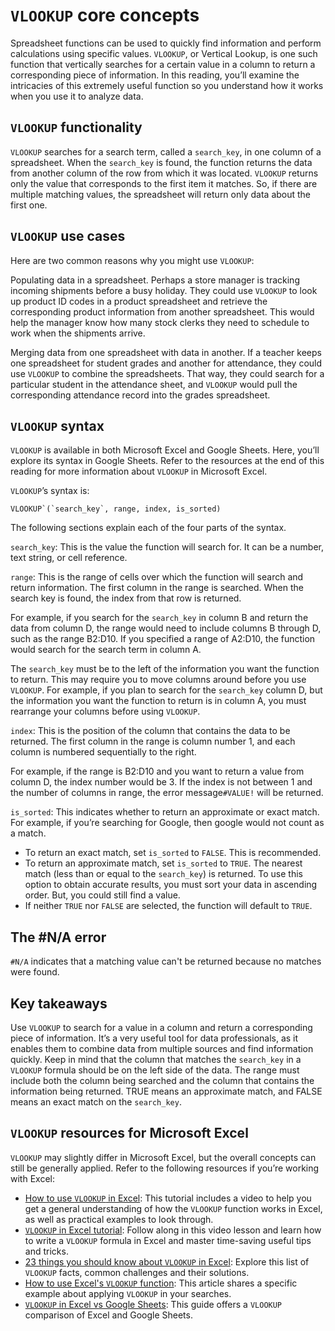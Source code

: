 # `VLOOKUP` core concepts

Spreadsheet functions can be used to quickly find information and perform calculations using specific values. `VLOOKUP`, or Vertical Lookup, is one such function that vertically searches for a certain value in a column to return a corresponding piece of information. In this reading, you’ll examine the intricacies of this extremely useful function so you understand how it works when you use it to analyze data.

## `VLOOKUP` functionality

`VLOOKUP` searches for a search term, called a `search_key`, in one column of a spreadsheet. When the `search_key` is found, the function returns the data from another column of the row from which it  was located. `VLOOKUP` returns only the value that corresponds to the first item it matches. So, if there are multiple matching values, the spreadsheet will return only data about the first one.

## `VLOOKUP` use cases

Here are two common reasons why you might use `VLOOKUP`:

Populating data in a spreadsheet. Perhaps a store manager is tracking incoming shipments before a busy holiday. They could use `VLOOKUP` to look up product ID codes in a product spreadsheet and retrieve the corresponding product information from another spreadsheet. This would help the manager know how many stock clerks they need to schedule to work when the shipments arrive.

Merging data from one spreadsheet with data in another. If a teacher keeps one spreadsheet for student grades and another for attendance, they could use `VLOOKUP` to combine the spreadsheets. That way, they could search for a particular student in the attendance sheet, and `VLOOKUP` would pull the corresponding attendance record into the grades spreadsheet.

## `VLOOKUP` syntax

`VLOOKUP` is available in both Microsoft Excel and Google Sheets. Here, you’ll explore its syntax in Google Sheets. Refer to the resources at the end of this reading for more information about `VLOOKUP` in Microsoft Excel.

`VLOOKUP`’s syntax is:

```text
VLOOKUP`(`search_key`, range, index, is_sorted)
```

The following sections explain each of the four parts of the syntax.

`search_key`: This is the value the function will search for. It can be a number, text string, or cell reference.

`range`: This is the range of cells over which the function will search and return information. The first column in the range is searched. When the search key is found, the index from that row is returned.

For example, if you search for the `search_key` in column B and return the data from column D, the range would need to include columns B through D, such as the range B2:D10. If you specified a range of A2:D10, the function would search for the search term in column A.

The `search_key` must be to the left of the information you want the function to return. This may require you to move columns around before you use `VLOOKUP`. For example, if you plan to search for the `search_key` column D, but the information you want the function to return is in column A, you must rearrange your columns before using `VLOOKUP`.

`index`: This is the position of the column that contains the data to be returned. The first column in the range is column number 1, and each column is numbered sequentially to the right.

For example, if the range is B2:D10 and you want to return a value from column D, the index number would be 3. If the index is not between 1 and the number of columns in range, the error message`#VALUE!` will be returned.

`is_sorted`: This indicates whether to return an approximate or exact match. For example, if you’re searching for Google, then google would not count as a match.

- To return an exact match, set `is_sorted` to `FALSE`. This is recommended.
- To return an approximate match, set `is_sorted` to `TRUE`. The nearest match (less than or equal to the `search_key`) is returned. To use this option to obtain accurate results, you must sort your data in ascending order. But, you could still find a value.
- If neither `TRUE` nor `FALSE` are selected, the function will default to `TRUE`.

## The #N/A error

`#N/A` indicates that a matching value can't be returned because no matches were found.

## Key takeaways

Use `VLOOKUP` to search for a value in a column and return a corresponding piece of information. It’s a very useful tool for data professionals, as it enables them to combine data from multiple sources and find information quickly. Keep in mind that the column that matches the `search_key` in a `VLOOKUP` formula should be on the left side of the data. The range must include both the column being searched and the column that contains the information being returned. TRUE means an approximate match, and FALSE means an exact match on the `search_key`. 

## `VLOOKUP` resources for Microsoft Excel

`VLOOKUP` may slightly differ in Microsoft Excel, but the overall concepts can still be generally applied. Refer to the following resources if you’re working with Excel:

- [How to use `VLOOKUP` in Excel](https://support.microsoft.com/en-us/office/vlookup-function-0bbc8083-26fe-4963-8ab8-93a18ad188a1): This tutorial includes a video to help you get a general understanding of how the `VLOOKUP` function works in Excel, as well as practical examples to look through.
- [`VLOOKUP` in Excel tutorial](https://www.youtube.com/watch?v=d3BYVQ6xIE4): Follow along in this video lesson and learn how to write a `VLOOKUP` formula in Excel and master time-saving useful tips and tricks.
- [23 things you should know about `VLOOKUP` in Excel](https://exceljet.net/things-you-should-know-about-vlookup): Explore this list of `VLOOKUP` facts, common challenges and their solutions.
- [How to use Excel's `VLOOKUP` function](https://edu.gcfglobal.org/en/excel-tips/how-to-use-excels-vlookup-function/1/): This article shares a specific example about applying `VLOOKUP` in your searches.
- [`VLOOKUP` in Excel vs Google Sheets](https://infoinspired.com/sheets-vs-excel-formula/vlookup-formula-in-excel-and-google-sheets/): This guide offers a `VLOOKUP` comparison of Excel and Google Sheets.
